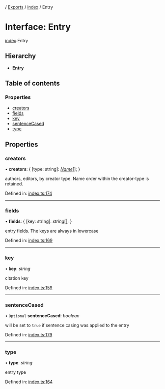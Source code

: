 [](../README.md) / [Exports](../modules.md) / [index](../modules/index.md) / Entry

# Interface: Entry

[index](../modules/index.md).Entry

## Hierarchy

* **Entry**

## Table of contents

### Properties

- [creators](index.entry.md#creators)
- [fields](index.entry.md#fields)
- [key](index.entry.md#key)
- [sentenceCased](index.entry.md#sentencecased)
- [type](index.entry.md#type)

## Properties

### creators

• **creators**: { [type: string]: [*Name*](index.name.md)[];  }

authors, editors, by creator type. Name order within the creator-type is retained.

Defined in: [index.ts:174](https://github.com/retorquere/bibtex-parser/blob/master/index.ts#L174)

___

### fields

• **fields**: { [key: string]: *string*[];  }

entry fields. The keys are always in lowercase

Defined in: [index.ts:169](https://github.com/retorquere/bibtex-parser/blob/master/index.ts#L169)

___

### key

• **key**: *string*

citation key

Defined in: [index.ts:159](https://github.com/retorquere/bibtex-parser/blob/master/index.ts#L159)

___

### sentenceCased

• `Optional` **sentenceCased**: *boolean*

will be set to `true` if sentence casing was applied to the entry

Defined in: [index.ts:179](https://github.com/retorquere/bibtex-parser/blob/master/index.ts#L179)

___

### type

• **type**: *string*

entry type

Defined in: [index.ts:164](https://github.com/retorquere/bibtex-parser/blob/master/index.ts#L164)
